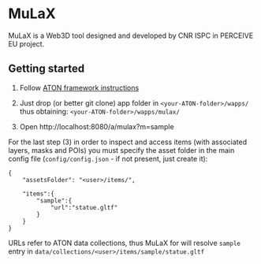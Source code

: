 # MuLaX
MuLaX is a Web3D tool designed and developed by CNR ISPC in PERCEIVE EU project.

## Getting started
1) Follow [ATON framework instructions](https://github.com/phoenixbf/aton)

2) Just drop (or better git clone) app folder in `<your-ATON-folder>/wapps/` thus obtaining: `<your-ATON-folder>/wapps/mulax/`
3) Open http://localhost:8080/a/mulax?m=sample

For the last step (3) in order to inspect and access items (with associated layers, masks and POIs) you must specify the asset folder in the main config file (`config/config.json` - if not present, just create it):

```
{
    "assetsFolder": "<user>/items/",

    "items":{
        "sample":{
            "url":"statue.gltf"
        }
    }
}

```

URLs refer to ATON data collections, thus MuLaX for will resolve `sample` entry in `data/collections/<user>/items/sample/statue.gltf`